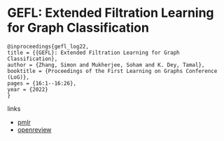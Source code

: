 # GEFL: Extended Filtration Learning for Graph Classification

```
@inproceedings{gefl_log22,
title = {{GEFL}: Extended Filtration Learning for Graph Classification},
author = {Zhang, Simon and Mukherjee, Soham and K. Dey, Tamal},
booktitle = {Proceedings of the First Learning on Graphs Conference (LoG)},
pages = {16:1--16:26},
year = {2022}
}
```

links
- [pmlr](https://proceedings.mlr.press/v198/zhang22b.html)
- [openreview](https://openreview.net/forum?id=n5tvDCQGloq)
